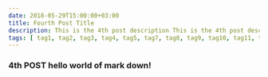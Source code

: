 ```yaml
---
date: 2018-05-29T15:00:00+03:00
title: Fourth Post Title
description: This is the 4th post description This is the 4th post description This is the 4th post description This is the 4th post description This is the 4th post description This is the 4th post description This is the 4th post description This is the 4th post description This is the 4th post description This is the 4th post description This is the 4th post description This is the 4th post description This is the 4th post description This is the 4th post description This is the 4th post description This is the 4th post description This is the 4th post description This is the 4th post description This is the 4th post description This is the 4th post description
tags: [ tag1, tag2, tag3, tag4, tag5, tag7, tag8, tag9, tag10, tag11, tag12, tag13, tag14, tag15, tag16, tag17, tag18, tag19, tag20 ]
---
```

### 4th POST **hello world** of mark down!